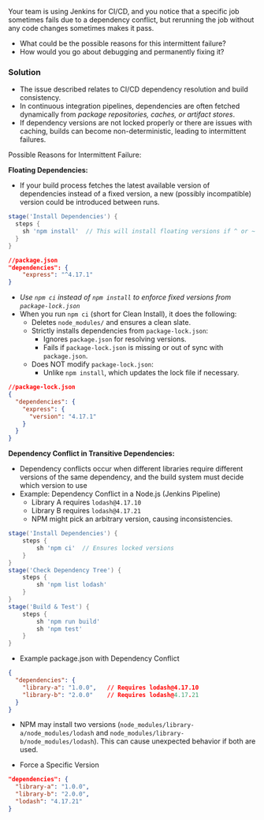 Your team is using Jenkins for CI/CD, and you notice that a specific job sometimes fails due to a dependency conflict, but rerunning the job without any code changes sometimes makes it pass.
- What could be the possible reasons for this intermittent failure?
- How would you go about debugging and permanently fixing it?

### Solution ###
- The issue described relates to CI/CD dependency resolution and build consistency.
- In continuous integration pipelines, dependencies are often fetched dynamically from *package repositories, caches, or artifact stores*.
- If dependency versions are not locked properly or there are issues with caching, builds can become non-deterministic, leading to intermittent failures.

Possible Reasons for Intermittent Failure:

**Floating Dependencies:**
- If your build process fetches the latest available version of dependencies instead of a fixed version, a new (possibly incompatible) version could be introduced between runs.
```groovy
stage('Install Dependencies') {
  steps {
    sh 'npm install'  // This will install floating versions if ^ or ~ is used in package.json
  }
}
```
```json
//package.json
"dependencies": {
    "express": "^4.17.1"
}
```
- *Use `npm ci` instead of `npm install` to enforce fixed versions from `package-lock.json`*
- When you run `npm ci` (short for Clean Install), it does the following:
  - Deletes `node_modules/` and ensures a clean slate.
  - Strictly installs dependencies from `package-lock.json`:
    - Ignores `package.json` for resolving versions.
    - Fails if `package-lock.json` is missing or out of sync with `package.json`.
  - Does NOT modify `package-lock.json`:
    - Unlike `npm install`, which updates the lock file if necessary.
```json
//package-lock.json
{
  "dependencies": {
    "express": {
      "version": "4.17.1"
    }
  }
}
```

**Dependency Conflict in Transitive Dependencies:**
- Dependency conflicts occur when different libraries require different versions of the same dependency, and the build system must decide which version to use
- Example: Dependency Conflict in a Node.js (Jenkins Pipeline)
  - Library A requires `lodash@4.17.10`
  - Library B requires `lodash@4.17.21`
  - NPM might pick an arbitrary version, causing inconsistencies.
```groovy
stage('Install Dependencies') {
    steps {
        sh 'npm ci'  // Ensures locked versions
    }
}
stage('Check Dependency Tree') {
    steps {
        sh 'npm list lodash'
    }
}
stage('Build & Test') {
    steps {
        sh 'npm run build'
        sh 'npm test'
    }
}
```
- Example package.json with Dependency Conflict
```json
{
  "dependencies": {
    "library-a": "1.0.0",   // Requires lodash@4.17.10
    "library-b": "2.0.0"    // Requires lodash@4.17.21
  }
}
```
- NPM may install two versions (`node_modules/library-a/node_modules/lodash` and `node_modules/library-b/node_modules/lodash`). This can cause unexpected behavior if both are used.

- Force a Specific Version
```json
"dependencies": {
  "library-a": "1.0.0",
  "library-b": "2.0.0",
  "lodash": "4.17.21"
}
```

